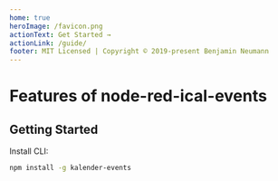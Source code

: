 ```yaml
---
home: true
heroImage: /favicon.png
actionText: Get Started →
actionLink: /guide/
footer: MIT Licensed | Copyright © 2019-present Benjamin Neumann
---
```


# Features of node-red-ical-events

<div class="features">
  
</div>

## Getting Started

Install CLI:

``` bash
npm install -g kalender-events
```
